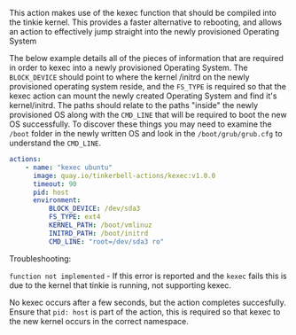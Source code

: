This action makes use of the kexec function that should be compiled into the
tinkie kernel. This provides a faster alternative to rebooting, and allows an action to
effectively jump straight into the newly provisioned Operating System

The below example details all of the pieces of information that are required in order to kexec
into a newly provisioned Operating System. The `BLOCK_DEVICE` should point to where the kernel
/initrd on the newly provisioned operating system reside, and the `FS_TYPE` is required so that
the kexec action can mount the newly created Operating System and find it's kernel/initrd. The
paths should relate to the paths "inside" the newly provisioned OS along with the `CMD_LINE`
that will be required to boot the new OS successfully. To discover these things you may need to
examine the `/boot` folder in the newly written OS and look in the `/boot/grub/grub.cfg` to
understand the `CMD_LINE`.

```yaml
actions:
    - name: "kexec ubuntu"
      image: quay.io/tinkerbell-actions/kexec:v1.0.0
      timeout: 90
      pid: host
      environment:
          BLOCK_DEVICE: /dev/sda3
          FS_TYPE: ext4
          KERNEL_PATH: /boot/vmlinuz
          INITRD_PATH: /boot/initrd
          CMD_LINE: "root=/dev/sda3 ro"
```

Troubleshooting:

`function not implemented` - If this error is reported and the `kexec` fails this is due to the kernel that tinkie is running, not supporting kexec.

No kexec occurs after a few seconds, but the action completes succesfully. Ensure that `pid: host` is part of the action, this is required so that
kexec to the new kernel occurs in the correct namespace.
